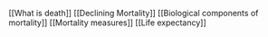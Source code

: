 [[What is death]] 
[[Declining Mortality]] 
[[Biological components of mortality]] 
[[Mortality measures]] 
[[Life expectancy]]
